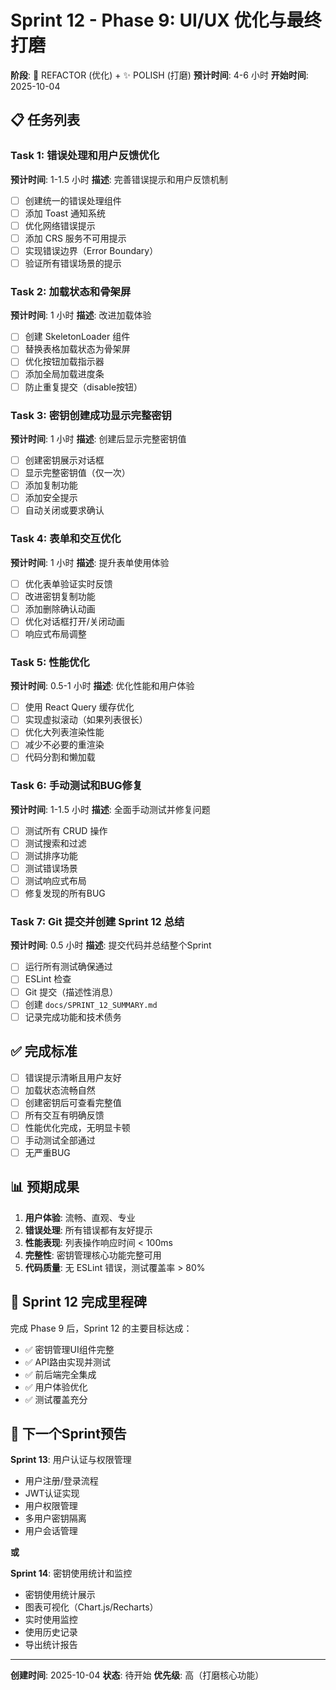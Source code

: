 # Sprint 12 - Phase 9: UI/UX 优化与最终打磨

**阶段**: 🔵 REFACTOR (优化) + ✨ POLISH (打磨)
**预计时间**: 4-6 小时
**开始时间**: 2025-10-04

## 📋 任务列表

### Task 1: 错误处理和用户反馈优化
**预计时间**: 1-1.5 小时
**描述**: 完善错误提示和用户反馈机制

- [ ] 创建统一的错误处理组件
- [ ] 添加 Toast 通知系统
- [ ] 优化网络错误提示
- [ ] 添加 CRS 服务不可用提示
- [ ] 实现错误边界（Error Boundary）
- [ ] 验证所有错误场景的提示

### Task 2: 加载状态和骨架屏
**预计时间**: 1 小时
**描述**: 改进加载体验

- [ ] 创建 SkeletonLoader 组件
- [ ] 替换表格加载状态为骨架屏
- [ ] 优化按钮加载指示器
- [ ] 添加全局加载进度条
- [ ] 防止重复提交（disable按钮）

### Task 3: 密钥创建成功显示完整密钥
**预计时间**: 1 小时
**描述**: 创建后显示完整密钥值

- [ ] 创建密钥展示对话框
- [ ] 显示完整密钥值（仅一次）
- [ ] 添加复制功能
- [ ] 添加安全提示
- [ ] 自动关闭或要求确认

### Task 4: 表单和交互优化
**预计时间**: 1 小时
**描述**: 提升表单使用体验

- [ ] 优化表单验证实时反馈
- [ ] 改进密钥复制功能
- [ ] 添加删除确认动画
- [ ] 优化对话框打开/关闭动画
- [ ] 响应式布局调整

### Task 5: 性能优化
**预计时间**: 0.5-1 小时
**描述**: 优化性能和用户体验

- [ ] 使用 React Query 缓存优化
- [ ] 实现虚拟滚动（如果列表很长）
- [ ] 优化大列表渲染性能
- [ ] 减少不必要的重渲染
- [ ] 代码分割和懒加载

### Task 6: 手动测试和BUG修复
**预计时间**: 1-1.5 小时
**描述**: 全面手动测试并修复问题

- [ ] 测试所有 CRUD 操作
- [ ] 测试搜索和过滤
- [ ] 测试排序功能
- [ ] 测试错误场景
- [ ] 测试响应式布局
- [ ] 修复发现的所有BUG

### Task 7: Git 提交并创建 Sprint 12 总结
**预计时间**: 0.5 小时
**描述**: 提交代码并总结整个Sprint

- [ ] 运行所有测试确保通过
- [ ] ESLint 检查
- [ ] Git 提交（描述性消息）
- [ ] 创建 `docs/SPRINT_12_SUMMARY.md`
- [ ] 记录完成功能和技术债务

## ✅ 完成标准

- [ ] 错误提示清晰且用户友好
- [ ] 加载状态流畅自然
- [ ] 创建密钥后可查看完整值
- [ ] 所有交互有明确反馈
- [ ] 性能优化完成，无明显卡顿
- [ ] 手动测试全部通过
- [ ] 无严重BUG

## 📊 预期成果

1. **用户体验**: 流畅、直观、专业
2. **错误处理**: 所有错误都有友好提示
3. **性能表现**: 列表操作响应时间 < 100ms
4. **完整性**: 密钥管理核心功能完整可用
5. **代码质量**: 无 ESLint 错误，测试覆盖率 > 80%

## 🎉 Sprint 12 完成里程碑

完成 Phase 9 后，Sprint 12 的主要目标达成：
- ✅ 密钥管理UI组件完整
- ✅ API路由实现并测试
- ✅ 前后端完全集成
- ✅ 用户体验优化
- ✅ 测试覆盖充分

## 🔄 下一个Sprint预告

**Sprint 13**: 用户认证与权限管理
- 用户注册/登录流程
- JWT认证实现
- 用户权限管理
- 多用户密钥隔离
- 用户会话管理

**或**

**Sprint 14**: 密钥使用统计和监控
- 密钥使用统计展示
- 图表可视化（Chart.js/Recharts）
- 实时使用监控
- 使用历史记录
- 导出统计报告

---

**创建时间**: 2025-10-04
**状态**: 待开始
**优先级**: 高（打磨核心功能）
